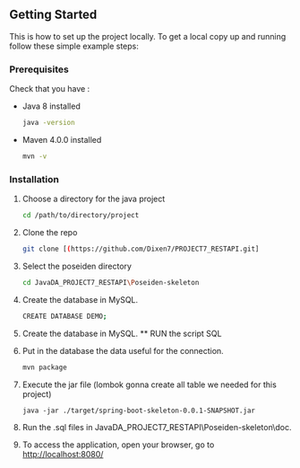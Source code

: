 ## Getting Started

This is how to set up the project locally.
To get a local copy up and running follow these simple example steps:

### Prerequisites

Check that you have : 
* Java 8 installed
  ```sh
  java -version
  ```
* Maven 4.0.0 installed
  ```sh
  mvn -v
  ```

### Installation

1. Choose a directory for the java project
   ```sh
   cd /path/to/directory/project
   ```
2. Clone the repo
   ```sh
   git clone [(https://github.com/Dixen7/PROJECT7_RESTAPI.git]
   ```
3. Select the poseiden directory
   ```sh
   cd JavaDA_PROJECT7_RESTAPI\Poseiden-skeleton
   ```
4. Create the database in MySQL.
   ```sh
   CREATE DATABASE DEMO;
   ```
5. Create the database in MySQL.
   ** RUN the script SQL
6. Put in the database the data useful for the connection.
   ```sh
   mvn package
   ```
7. Execute the jar file (lombok gonna create all table we needed for this project)
   ```JS
   java -jar ./target/spring-boot-skeleton-0.0.1-SNAPSHOT.jar
   ```
8. Run the .sql files in JavaDA_PROJECT7_RESTAPI\Poseiden-skeleton\doc.

9. To access the application, open your browser, go to [http://localhost:8080/](http://localhost:8080/)
